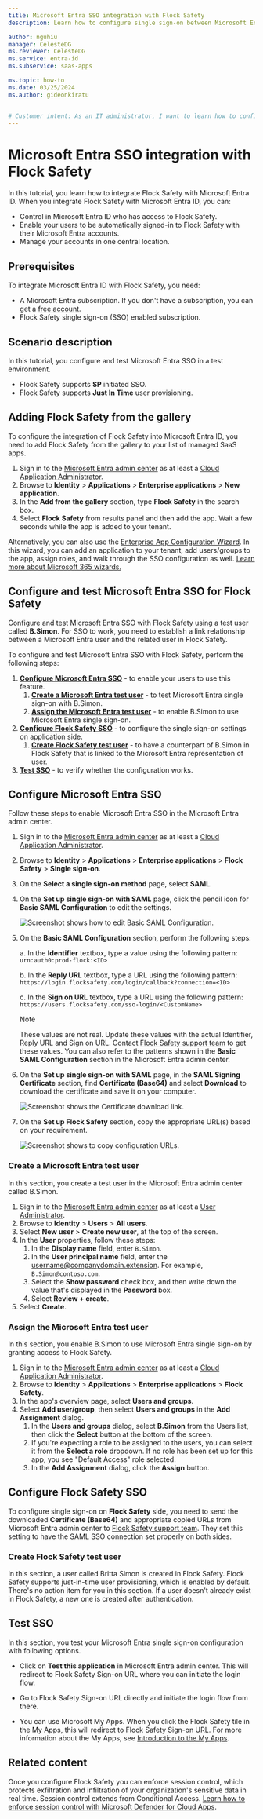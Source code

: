 ```yaml
---
title: Microsoft Entra SSO integration with Flock Safety
description: Learn how to configure single sign-on between Microsoft Entra ID and Flock Safety.

author: nguhiu
manager: CelesteDG
ms.reviewer: CelesteDG
ms.service: entra-id
ms.subservice: saas-apps

ms.topic: how-to
ms.date: 03/25/2024
ms.author: gideonkiratu


# Customer intent: As an IT administrator, I want to learn how to configure single sign-on between Microsoft Entra ID and Flock Safety so that I can control who has access to Flock Safety, enable automatic sign-in with Microsoft Entra accounts, and manage my accounts in one central location.
---
```


# Microsoft Entra SSO integration with Flock Safety

In this tutorial, you learn how to integrate Flock Safety with Microsoft Entra ID. When you integrate Flock Safety with Microsoft Entra ID, you can:

* Control in Microsoft Entra ID who has access to Flock Safety.
* Enable your users to be automatically signed-in to Flock Safety with their Microsoft Entra accounts.
* Manage your accounts in one central location.

## Prerequisites

To integrate Microsoft Entra ID with Flock Safety, you need:

* A Microsoft Entra subscription. If you don't have a subscription, you can get a [free account](https://azure.microsoft.com/free/).
* Flock Safety single sign-on (SSO) enabled subscription.

## Scenario description

In this tutorial, you configure and test Microsoft Entra SSO in a test environment.

* Flock Safety supports **SP** initiated SSO.
* Flock Safety supports **Just In Time** user provisioning.

## Adding Flock Safety from the gallery

To configure the integration of Flock Safety into Microsoft Entra ID, you need to add Flock Safety from the gallery to your list of managed SaaS apps.

1. Sign in to the [Microsoft Entra admin center](https://entra.microsoft.com) as at least a [Cloud Application Administrator](~/identity/role-based-access-control/permissions-reference.md#cloud-application-administrator).
1. Browse to **Identity** > **Applications** > **Enterprise applications** > **New application**.
1. In the **Add from the gallery** section, type **Flock Safety** in the search box.
1. Select **Flock Safety** from results panel and then add the app. Wait a few seconds while the app is added to your tenant.

Alternatively, you can also use the [Enterprise App Configuration Wizard](https://portal.office.com/AdminPortal/home?Q=Docs#/azureadappintegration). In this wizard, you can add an application to your tenant, add users/groups to the app, assign roles, and walk through the SSO configuration as well. [Learn more about Microsoft 365 wizards.](/microsoft-365/admin/misc/azure-ad-setup-guides)

## Configure and test Microsoft Entra SSO for Flock Safety

Configure and test Microsoft Entra SSO with Flock Safety using a test user called **B.Simon**. For SSO to work, you need to establish a link relationship between a Microsoft Entra user and the related user in Flock Safety.

To configure and test Microsoft Entra SSO with Flock Safety, perform the following steps:

1. **[Configure Microsoft Entra SSO](#configure-microsoft-entra-sso)** - to enable your users to use this feature.
    1. **[Create a Microsoft Entra test user](#create-a-microsoft-entra-id-test-user)** - to test Microsoft Entra single sign-on with B.Simon.
    1. **[Assign the Microsoft Entra test user](#assign-the-microsoft-entra-id-test-user)** - to enable B.Simon to use Microsoft Entra single sign-on.
1. **[Configure Flock Safety SSO](#configure-flock-safety-sso)** - to configure the single sign-on settings on application side.
    1. **[Create Flock Safety test user](#create-flock-safety-test-user)** - to have a counterpart of B.Simon in Flock Safety that is linked to the Microsoft Entra representation of user.
1. **[Test SSO](#test-sso)** - to verify whether the configuration works.

## Configure Microsoft Entra SSO

Follow these steps to enable Microsoft Entra SSO in the Microsoft Entra admin center.

1. Sign in to the [Microsoft Entra admin center](https://entra.microsoft.com) as at least a [Cloud Application Administrator](~/identity/role-based-access-control/permissions-reference.md#cloud-application-administrator).
1. Browse to **Identity** > **Applications** > **Enterprise applications** > **Flock Safety** > **Single sign-on**.
1. On the **Select a single sign-on method** page, select **SAML**.
1. On the **Set up single sign-on with SAML** page, click the pencil icon for **Basic SAML Configuration** to edit the settings.

   ![Screenshot shows how to edit Basic SAML Configuration.](common/edit-urls.png "Basic Configuration")

1. On the **Basic SAML Configuration** section, perform the following steps:

    a. In the **Identifier** textbox, type a value using the following pattern:
    `urn:auth0:prod-flock:<ID>`

    b. In the **Reply URL** textbox, type a URL using the following pattern:
    `https://login.flocksafety.com/login/callback?connection=<ID>`

    c. In the **Sign on URL** textbox, type a URL using the following pattern:
    `https://users.flocksafety.com/sso-login/<CustomName>`

    > [!NOTE]
    > These values are not real. Update these values with the actual Identifier, Reply URL and Sign on URL. Contact [Flock Safety support team](mailto:support@flocksafety.com) to get these values. You can also refer to the patterns shown in the **Basic SAML Configuration** section in the Microsoft Entra admin center.

1. On the **Set up single sign-on with SAML** page, in the **SAML Signing Certificate** section, find **Certificate (Base64)** and select **Download** to download the certificate and save it on your computer.

	![Screenshot shows the Certificate download link.](common/certificatebase64.png "Certificate")

1. On the **Set up Flock Safety** section, copy the appropriate URL(s) based on your requirement.

	![Screenshot shows to copy configuration URLs.](common/copy-configuration-urls.png "Metadata")

<a name='create-a-microsoft-entra-id-test-user'></a>

### Create a Microsoft Entra test user

In this section, you create a test user in the Microsoft Entra admin center called B.Simon.

1. Sign in to the [Microsoft Entra admin center](https://entra.microsoft.com) as at least a [User Administrator](~/identity/role-based-access-control/permissions-reference.md#user-administrator).
1. Browse to **Identity** > **Users** > **All users**.
1. Select **New user** > **Create new user**, at the top of the screen.
1. In the **User** properties, follow these steps:
   1. In the **Display name** field, enter `B.Simon`.  
   1. In the **User principal name** field, enter the username@companydomain.extension. For example, `B.Simon@contoso.com`.
   1. Select the **Show password** check box, and then write down the value that's displayed in the **Password** box.
   1. Select **Review + create**.
1. Select **Create**.

<a name='assign-the-microsoft-entra-id-test-user'></a>

### Assign the Microsoft Entra test user

In this section, you enable B.Simon to use Microsoft Entra single sign-on by granting access to Flock Safety.

1. Sign in to the [Microsoft Entra admin center](https://entra.microsoft.com) as at least a [Cloud Application Administrator](~/identity/role-based-access-control/permissions-reference.md#cloud-application-administrator).
1. Browse to **Identity** > **Applications** > **Enterprise applications** > **Flock Safety**.
1. In the app's overview page, select **Users and groups**.
1. Select **Add user/group**, then select **Users and groups** in the **Add Assignment** dialog.
   1. In the **Users and groups** dialog, select **B.Simon** from the Users list, then click the **Select** button at the bottom of the screen.
   1. If you're expecting a role to be assigned to the users, you can select it from the **Select a role** dropdown. If no role has been set up for this app, you see "Default Access" role selected.
   1. In the **Add Assignment** dialog, click the **Assign** button.

## Configure Flock Safety SSO

To configure single sign-on on **Flock Safety** side, you need to send the downloaded **Certificate (Base64)** and appropriate copied URLs from Microsoft Entra admin center to [Flock Safety support team](mailto:support@flocksafety.com). They set this setting to have the SAML SSO connection set properly on both sides.

### Create Flock Safety test user

In this section, a user called Britta Simon is created in Flock Safety. Flock Safety supports just-in-time user provisioning, which is enabled by default. There's no action item for you in this section. If a user doesn't already exist in Flock Safety, a new one is created after authentication.

## Test SSO 

In this section, you test your Microsoft Entra single sign-on configuration with following options.
 
* Click on **Test this application** in Microsoft Entra admin center. This will redirect to Flock Safety Sign-on URL where you can initiate the login flow.
 
* Go to Flock Safety Sign-on URL directly and initiate the login flow from there.
 
* You can use Microsoft My Apps. When you click the Flock Safety tile in the My Apps, this will redirect to Flock Safety Sign-on URL. For more information about the My Apps, see [Introduction to the My Apps](https://support.microsoft.com/account-billing/sign-in-and-start-apps-from-the-my-apps-portal-2f3b1bae-0e5a-4a86-a33e-876fbd2a4510).

## Related content

Once you configure Flock Safety you can enforce session control, which protects exfiltration and infiltration of your organization's sensitive data in real time. Session control extends from Conditional Access. [Learn how to enforce session control with Microsoft Defender for Cloud Apps](/cloud-app-security/proxy-deployment-any-app).
